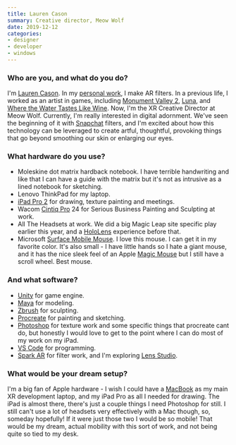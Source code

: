 ```yaml
---
title: Lauren Cason
summary: Creative director, Meow Wolf 
date: 2019-12-12
categories:
- designer 
- developer
- windows
---
```


### Who are you, and what do you do?

I'm [Lauren Cason](https://www.laurencason.com/ "Lauren's website."). In my [personal work](https://www.laurencason.com/face-filters-1 "Lauren's AR filters."), I make AR filters. In a previous life, I worked as an artist in games, including [Monument Valley 2][monument-valley-2], [Luna][luna.2], and [Where the Water Tastes Like Wine][where-the-water-tastes-like-wine]. Now, I'm the XR Creative Director at Meow Wolf. Currently, I'm really interested in digital adornment. We've seen the beginning of it with [Snapchat][] filters, and I'm excited about how this technology can be leveraged to create artful, thoughtful, provoking things that go beyond smoothing our skin or enlarging our eyes.

### What hardware do you use?

- Moleskine dot matrix hardback notebook. I have terrible handwriting and like that I can have a guide with the matrix but it's not as intrusive as a lined notebook for sketching.
- Lenovo ThinkPad for my laptop. 
- [iPad Pro 2][ipad-pro] for drawing, texture painting and meetings.
- Wacom [Cintiq Pro][cintiq-pro] 24 for Serious Business Painting and Sculpting at work.
- All The Headsets at work. We did a big Magic Leap site specific play earlier this year, and a [HoloLens][] experience before that. 
- Microsoft [Surface Mobile Mouse][surface-mobile-mouse]. I love this mouse. I can get it in my favorite color. It's also small - I have little hands so I hate a giant mouse, and it has the nice sleek feel of an Apple [Magic Mouse][magic-mouse] but I still have a scroll wheel. Best mouse.

### And what software?

- [Unity][] for game engine.
- [Maya][] for modeling.
- [Zbrush][] for sculpting.
- [Procreate][procreate-ios] for painting and sketching.
- [Photoshop][] for texture work and some specific things that procreate cant do, but honestly I would love to get to the point where I can do most of my work on my iPad.
- [VS Code][visual-studio-code] for programming.
- [Spark AR][spark-ar-studio] for filter work, and I'm exploring [Lens Studio][lens-studio].

### What would be your dream setup?
I'm a big fan of Apple hardware - I wish I could have a [MacBook][macbook.2] as my main XR development laptop, and my iPad Pro as all I needed for drawing. The iPad is almost there, there's just a couple things I need Photoshop for still. I still can't use a lot of headsets very effectively with a Mac though, so, someday hopefully! If it were just those two I would be so mobile! That would be my dream, actual mobility with this sort of work, and not being quite so tied to my desk.

[cintiq-pro]: https://www.wacom.com/en-us/products/pen-displays/wacom-cintiq-pro-overview "A display you can draw on."
[hololens]: https://www.microsoft.com/en-us/hololens/ "A holographic VR system."
[ipad-pro]: https://en.wikipedia.org/wiki/IPad_Pro "An iOS tablet."
[lens-studio]: https://ar.snap.com/lens-studio "Augmented reality filter creation software."
[luna.2]: https://luna.funomena.com/ "A puzzle game."
[macbook.2]: https://en.wikipedia.org/wiki/MacBook_(2015_version) "A very thin 12 inch laptop."
[magic-mouse]: https://en.wikipedia.org/wiki/Magic_Mouse "A multi-touch mouse."
[maya]: http://web.archive.org/web/20221224070508/https://www.autodesk.com/products/maya/overview "3D animation software."
[monument-valley-2]: https://en.wikipedia.org/wiki/Monument_Valley_2 "A puzzle game."
[photoshop]: https://www.adobe.com/products/photoshop.html "A bitmap image editor."
[procreate-ios]: https://apps.apple.com/us/app/procreate/id425073498 "A powerful illustration app."
[snapchat]: https://en.wikipedia.org/wiki/Snapchat "A messaging service."
[spark-ar-studio]: http://web.archive.org/web/20230821073555/https://sparkar.facebook.com/ar-studio/ "Augmented reality filter creation software."
[surface-mobile-mouse]: https://www.microsoft.com/en-us/p/surface-mobile-mouse/8XGT2SCLG6KG/?activetab=pivot%3aoverviewtab "A mouse."
[unity]: https://unity.com/products "A cross-platform game development tool."
[visual-studio-code]: https://code.visualstudio.com/ "A development IDE."
[where-the-water-tastes-like-wine]: https://en.wikipedia.org/wiki/Where_the_Water_Tastes_Like_Wine "An adventure game."
[zbrush]: http://pixologic.com/zbrush/ "3D digital painting and sculpture software."
